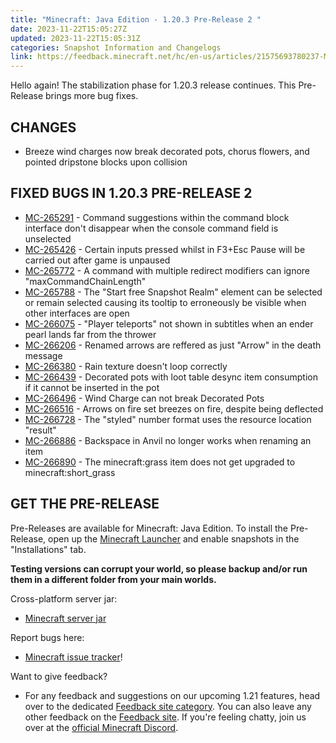 ```yaml
---
title: "Minecraft: Java Edition - 1.20.3 Pre-Release 2 "
date: 2023-11-22T15:05:27Z
updated: 2023-11-22T15:05:31Z
categories: Snapshot Information and Changelogs
link: https://feedback.minecraft.net/hc/en-us/articles/21575693780237-Minecraft-Java-Edition-1-20-3-Pre-Release-2-
---
```


Hello again! The stabilization phase for 1.20.3 release continues. This Pre-Release brings more bug fixes.

## CHANGES

-   Breeze wind charges now break decorated pots, chorus flowers, and pointed dripstone blocks upon collision

## FIXED BUGS IN 1.20.3 PRE-RELEASE 2

-   [MC-265291](https://bugs.mojang.com/browse/MC-265291) - Command suggestions within the command block interface don\'t disappear when the console command field is unselected
-   [MC-265426](https://bugs.mojang.com/browse/MC-265426) - Certain inputs pressed whilst in F3+Esc Pause will be carried out after game is unpaused
-   [MC-265772](https://bugs.mojang.com/browse/MC-265772) - A command with multiple redirect modifiers can ignore \"maxCommandChainLength\"
-   [MC-265788](https://bugs.mojang.com/browse/MC-265788) - The \"Start free Snapshot Realm\" element can be selected or remain selected causing its tooltip to erroneously be visible when other interfaces are open
-   [MC-266075](https://bugs.mojang.com/browse/MC-266075) - \"Player teleports\" not shown in subtitles when an ender pearl lands far from the thrower
-   [MC-266206](https://bugs.mojang.com/browse/MC-266206) - Renamed arrows are reffered as just \"Arrow\" in the death message
-   [MC-266380](https://bugs.mojang.com/browse/MC-266380) - Rain texture doesn\'t loop correctly
-   [MC-266439](https://bugs.mojang.com/browse/MC-266439) - Decorated pots with loot table desync item consumption if it cannot be inserted in the pot
-   [MC-266496](https://bugs.mojang.com/browse/MC-266496) - Wind Charge can not break Decorated Pots
-   [MC-266516](https://bugs.mojang.com/browse/MC-266516) - Arrows on fire set breezes on fire, despite being deflected
-   [MC-266728](https://bugs.mojang.com/browse/MC-266728) - The \"styled\" number format uses the resource location \"result\"
-   [MC-266886](https://bugs.mojang.com/browse/MC-266886) - Backspace in Anvil no longer works when renaming an item
-   [MC-266890](https://bugs.mojang.com/browse/MC-266890) - The minecraft:grass item does not get upgraded to minecraft:short_grass

## GET THE PRE-RELEASE

Pre-Releases are available for Minecraft: Java Edition. To install the Pre-Release, open up the [Minecraft Launcher](https://www.minecraft.net/download.html) and enable snapshots in the \"Installations\" tab.

**Testing versions can corrupt your world, so please backup and/or run them in a different folder from your main worlds.**

Cross-platform server jar:

-   [Minecraft server jar](https://piston-data.mojang.com/v1/objects/5a76da0ae88eee28ab4c0fa2ffabb837a4572398/server.jar)

Report bugs here:

-   [Minecraft issue tracker](https://bugs.mojang.com/projects/MC/summary)!

Want to give feedback?

-   For any feedback and suggestions on our upcoming 1.21 features, head over to the dedicated [Feedback site category](https://aka.ms/Minecraft121Feedback). You can also leave any other feedback on the [Feedback site](https://feedback.minecraft.net/). If you\'re feeling chatty, join us over at the [official Minecraft Discord](https://discordapp.com/invite/minecraft).
